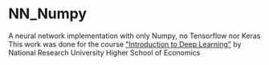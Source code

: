 # NN_Numpy
A neural network implementation with only Numpy, no Tensorflow nor Keras
This work was done for the course <a href="https://www.coursera.org/learn/intro-to-deep-learning">"Introduction to Deep Learning"</a> by National Research University Higher School of Economics
